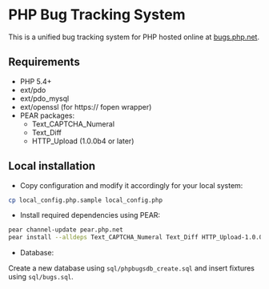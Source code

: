 # PHP Bug Tracking System

This is a unified bug tracking system for PHP hosted online at
[bugs.php.net](https://bugs.php.net).

## Requirements

- PHP 5.4+
- ext/pdo
- ext/pdo_mysql
- ext/openssl (for https:// fopen wrapper)
- PEAR packages:
  - Text_CAPTCHA_Numeral
  - Text_Diff
  - HTTP_Upload (1.0.0b4 or later)

## Local installation

* Copy configuration and modify it accordingly for your local system:

```bash
cp local_config.php.sample local_config.php
```

* Install required dependencies using PEAR:

```bash
pear channel-update pear.php.net
pear install --alldeps Text_CAPTCHA_Numeral Text_Diff HTTP_Upload-1.0.0b4
```

* Database:

Create a new database using `sql/phpbugsdb_create.sql` and insert fixtures using
`sql/bugs.sql`.
